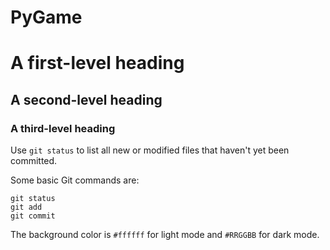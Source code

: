 # PyGame
# A first-level heading
## A second-level heading
### A third-level heading
Use `git status` to list all new or modified files that haven't yet been committed.

Some basic Git commands are:
```
git status
git add
git commit
```

The background color is `#ffffff` for light mode and `#RRGGBB` for dark mode.

